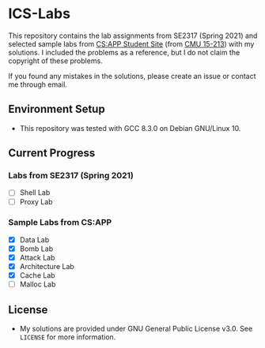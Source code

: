 # ICS-Labs

This repository contains the lab assignments from SE2317 (Spring 2021) and selected sample labs from [CS:APP Student Site](http://csapp.cs.cmu.edu/3e/labs.html) (from [CMU 15-213](http://www.cs.cmu.edu/afs/cs/academic/class/15213-f15/www/index.html)) with my solutions. I included the problems as a reference, but I do not claim the copyright of these problems.

If you found any mistakes in the solutions, please create an issue or contact me through email.

## Environment Setup

* This repository was tested with GCC 8.3.0 on Debian GNU/Linux 10.

## Current Progress

### Labs from SE2317 (Spring 2021)

* [ ] Shell Lab
* [ ] Proxy Lab

### Sample Labs from CS:APP

* [x] Data Lab
* [x] Bomb Lab
* [x] Attack Lab
* [x] Architecture Lab
* [x] Cache Lab
* [ ] Malloc Lab

## License

* My solutions are provided under GNU General Public License v3.0. See `LICENSE` for more information.
